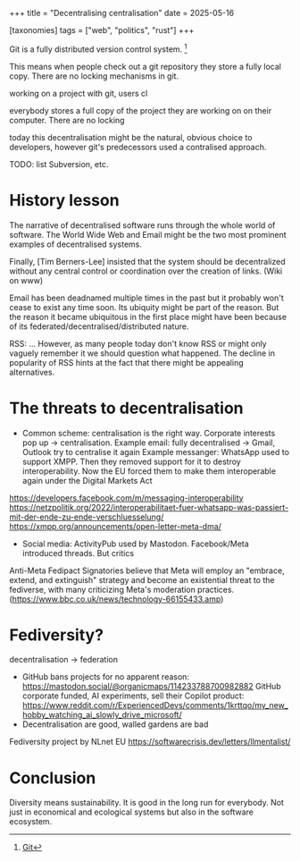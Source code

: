 +++
title = "Decentralising centralisation"
date = 2025-05-16

[taxonomies]
tags = ["web", "politics", "rust"]
+++

Git is a fully distributed version control system. [^1]


This means when people check out a git repository they store a fully local copy.
There are no locking mechanisms in git.

working on a project with git, users cl

everybody stores a full copy of the project they are working on on their computer.
There are no locking 

today this decentralisation might be the natural, obvious choice to developers, however git's predecessors used a contralised approach.

TODO: list Subversion, etc.

<!-- more -->

# History lesson

The narrative of decentralised software runs through the whole world of software.
The World Wide Web and Email might be the two most prominent examples of decentralised systems.

Finally, [Tim Berners-Lee] insisted that the system should be decentralized without any central control or coordination over the creation of links. (Wiki on www)

Email has been deadnamed multiple times in the past but it probably won't cease to exist any time soon.
Its ubiquity might be part of the reason. But the reason it became ubiquitous in the first place might have been because of its federated/decentralised/distributed nature.

RSS: ...
However, as many people today don't know RSS or might only vaguely remember it we should question what happened.
The decline in popularity of RSS hints at the fact that there might be appealing alternatives.

# The threats to decentralisation

- Common scheme: centralisation is the right way. Corporate interests pop up -> centralisation.
Example email: fully decentralised -> Gmail, Outlook try to centralise it again
Example messanger: WhatsApp used to support XMPP. Then they removed support for it to destroy interoperability. Now the EU forced them to make them interoperable again under the Digital Markets Act 

https://developers.facebook.com/m/messaging-interoperability
https://netzpolitik.org/2022/interoperabilitaet-fuer-whatsapp-was-passiert-mit-der-ende-zu-ende-verschluesselung/
https://xmpp.org/announcements/open-letter-meta-dma/

- Social media: ActivityPub used by Mastodon. Facebook/Meta introduced threads.
But critics

Anti-Meta Fedipact
Signatories believe that Meta will employ an "embrace, extend, and extinguish" strategy and become an existential threat to the fediverse, with many criticizing Meta's moderation practices. (https://www.bbc.co.uk/news/technology-66155433.amp)

# Fediversity?

decentralisation -> federation

- GitHub bans projects for no apparent reason: https://mastodon.social/@organicmaps/114233788700982882
  GitHub corporate funded, AI experiments, sell their Copilot product: https://www.reddit.com/r/ExperiencedDevs/comments/1krttqo/my_new_hobby_watching_ai_slowly_drive_microsoft/
- Decentralisation are good, walled gardens are bad


Fediversity project by NLnet EU
https://softwarecrisis.dev/letters/llmentalist/

# Conclusion

Diversity means sustainability.
It is good in the long run for everybody.
Not just in economical and ecological systems but also in the software ecosystem.


[^1]: [Git](https://git-scm.com)
